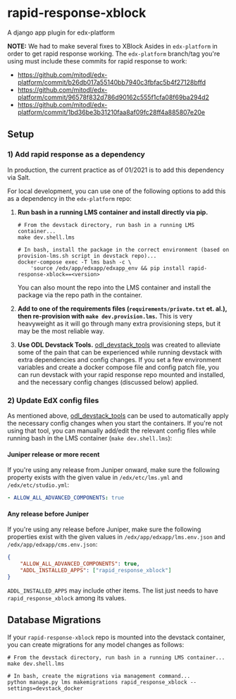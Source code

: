 # rapid-response-xblock
A django app plugin for edx-platform

__NOTE:__ We had to make several fixes to XBlock Asides in `edx-platform` in order to get rapid response working. 
The `edx-platform` branch/tag you're using must include these commits for rapid response to work:

- https://github.com/mitodl/edx-platform/commit/b26db017a55140bb7940c3fbfac5b4f27128bffd
- https://github.com/mitodl/edx-platform/commit/96578f832d786d90162c555f1cfa08f69ba294d2
- https://github.com/mitodl/edx-platform/commit/1bd36be3b31210faa8af09fc28ff4a885807e20e

## Setup

### 1) Add rapid response as a dependency

In production, the current practice as of 01/2021 is to add this dependency via Salt.

For local development, you can use one of the following options to add this as a dependency in the `edx-platform` repo:

1. **Run bash in a running LMS container and install directly via pip.**

    ```
    # From the devstack directory, run bash in a running LMS container...
    make dev.shell.lms
    
    # In bash, install the package in the correct environment (based on provision-lms.sh script in devstack repo)...
    docker-compose exec -T lms bash -c \
        'source /edx/app/edxapp/edxapp_env && pip install rapid-response-xblock==<version>
    ``` 
   You can also mount the repo into the LMS container and install the package via the repo path in the container.
1. **Add to one of the requirements files (`requirements/private.txt` et. al.), then re-provision with `make dev.provision.lms`.** This is very heavyweight
  as it will go through many extra provisioning steps, but it may be the most reliable way.
1. **Use ODL Devstack Tools.** [odl_devstack_tools](https://github.com/mitodl/odl_devstack_tools) was created to 
  alleviate some of the pain that can be experienced while running devstack with extra dependencies and config changes.
  If you set a few environment variables and create a docker compose file and config patch file, you can run devstack
  with your rapid response repo mounted and installed, and the necessary config changes (discussed below) applied. 

### 2) Update EdX config files 

As mentioned above, [odl_devstack_tools](https://github.com/mitodl/odl_devstack_tools) can be used to automatically
apply the necessary config changes when you start the containers. If you're not using that tool, you can manually 
    add/edit the relevant config files while running bash in the LMS container (`make dev.shell.lms`):

#### Juniper release or more recent

If you're using any release from Juniper onward, make sure the following property exists with the given value
in `/edx/etc/lms.yml` and `/edx/etc/studio.yml`:

```yaml
- ALLOW_ALL_ADVANCED_COMPONENTS: true
```

#### Any release before Juniper

If you're using any release before Juniper, make sure the following properties exist with the given values in
`/edx/app/edxapp/lms.env.json` and `/edx/app/edxapp/cms.env.json`:

```json
{
    "ALLOW_ALL_ADVANCED_COMPONENTS": true,
    "ADDL_INSTALLED_APPS": ["rapid_response_xblock"]
}
```

`ADDL_INSTALLED_APPS` may include other items. The list just needs to have `rapid_response_xblock` among its values.

## Database Migrations

If your `rapid-response-xblock` repo is mounted into the devstack container, you can create migrations for any
model changes as follows:

```
# From the devstack directory, run bash in a running LMS container...
make dev.shell.lms

# In bash, create the migrations via management command...
python manage.py lms makemigrations rapid_response_xblock --settings=devstack_docker
```